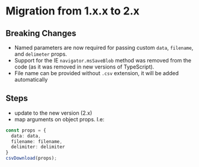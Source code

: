 # Migration from 1.x.x to 2.x

## Breaking Changes

* Named parameters are now required for passing custom `data`, `filename`, and `delimeter` props.
* Support for the IE `navigator.msSaveBlob` method was removed from the code (as it was removed in new versions of TypeScript).
* File name can be provided without `.csv` extension, it will be added automatically

## Steps

* update to the new version (2.x)
* map arguments on object props. I.e:

```ts
const props = {
  data: data,
  filename: filename,
  delimiter: delimiter
}
csvDownload(props);
```
